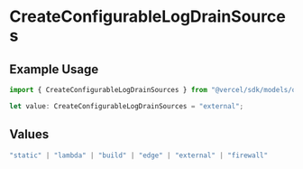 # CreateConfigurableLogDrainSources

## Example Usage

```typescript
import { CreateConfigurableLogDrainSources } from "@vercel/sdk/models/operations/createconfigurablelogdrain.js";

let value: CreateConfigurableLogDrainSources = "external";
```

## Values

```typescript
"static" | "lambda" | "build" | "edge" | "external" | "firewall"
```